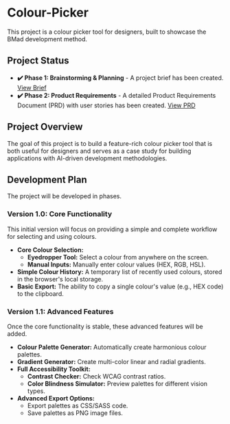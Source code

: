 # Colour-Picker

This project is a colour picker tool for designers, built to showcase the BMad development method.

## Project Status

*   **✔️ Phase 1: Brainstorming & Planning** - A project brief has been created. [View Brief](docs/brief.md)
*   **✔️ Phase 2: Product Requirements** - A detailed Product Requirements Document (PRD) with user stories has been created. [View PRD](docs/prd.md)

## Project Overview

The goal of this project is to build a feature-rich colour picker tool that is both useful for designers and serves as a case study for building applications with AI-driven development methodologies.

## Development Plan

The project will be developed in phases.

### Version 1.0: Core Functionality

This initial version will focus on providing a simple and complete workflow for selecting and using colours.

- **Core Colour Selection:**
  - **Eyedropper Tool:** Select a colour from anywhere on the screen.
  - **Manual Inputs:** Manually enter colour values (HEX, RGB, HSL).
- **Simple Colour History:** A temporary list of recently used colours, stored in the browser's local storage.
- **Basic Export:** The ability to copy a single colour's value (e.g., HEX code) to the clipboard.

### Version 1.1: Advanced Features

Once the core functionality is stable, these advanced features will be added.

- **Colour Palette Generator:** Automatically create harmonious colour palettes.
- **Gradient Generator:** Create multi-color linear and radial gradients.
- **Full Accessibility Toolkit:**
  - **Contrast Checker:** Check WCAG contrast ratios.
  - **Color Blindness Simulator:** Preview palettes for different vision types.
- **Advanced Export Options:**
  - Export palettes as CSS/SASS code.
  - Save palettes as PNG image files.
